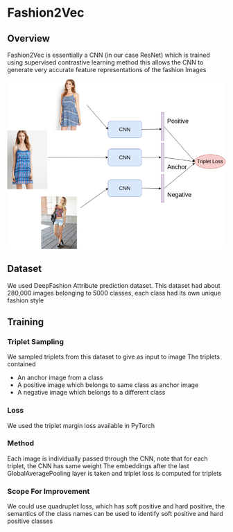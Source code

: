 # Fashion2Vec 


## Overview

Fashion2Vec is essentially a CNN (in our case ResNet) which is trained using supervised contrastive learning method
this allows the CNN to generate very accurate feature representations of the fashion Images


![Fashion2Vec](images/fashion2vec1.png)

## Dataset

We used DeepFashion Attribute prediction dataset. This dataset had about 280,000 images belonging to 5000 classes, each class had its own unique fashion style

## Training

### Triplet Sampling

We sampled triplets from this dataset to give as input to image
The triplets contained 
- An anchor image from a class
- A positive image which belongs to same class as anchor image 
- A negative image which belongs to a different class

### Loss 

We used the triplet margin loss available in PyTorch

### Method

Each image is individually passed through the CNN, note that for each triplet, the CNN has same weight
The embeddings after the last GlobalAveragePooling layer is taken and triplet loss is computed for triplets

### Scope For Improvement

We could use quadruplet loss, which has soft positive and hard positive, the semantics of the class names can be used to identify soft positive and hard positive classes